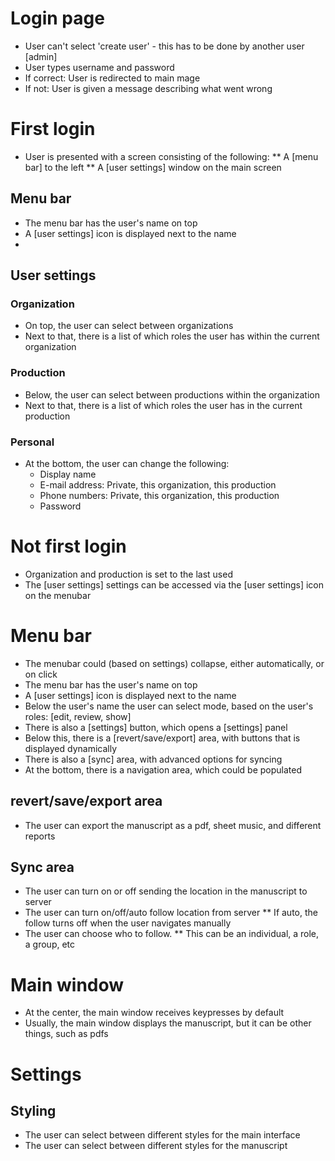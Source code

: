 # Login page
* User can't select 'create user' - this has to be done by another user [admin]
* User types username and password
* If correct: User is redirected to main mage
* If not: User is given a message describing what went wrong

# First login
* User is presented with a screen consisting of the following:
** A [menu bar] to the left
** A [user settings] window on the main screen

## Menu bar
* The menu bar has the user's name on top
* A [user settings] icon is displayed next to the name
*

## User settings
### Organization
* On top, the user can select between organizations
* Next to that, there is a list of which roles the user has within the current organization
### Production
* Below, the user can select between productions within the organization
* Next to that, there is a list of which roles the user has in the current production
### Personal
* At the bottom, the user can change the following:
  * Display name
  * E-mail address: Private, this organization, this production
  * Phone numbers: Private, this organization, this production
  * Password

# Not first login
* Organization and production is set to the last used
* The [user settings] settings can be accessed via the [user settings] icon on the menubar

# Menu bar
* The menubar could (based on settings) collapse, either automatically, or on click
* The menu bar has the user's name on top
* A [user settings] icon is displayed next to the name
* Below the user's name the user can select mode, based on the user's roles: [edit, review, show]
* There is also a [settings] button, which opens a [settings] panel
* Below this, there is a [revert/save/export] area, with buttons that is displayed dynamically
* There is also a [sync] area, with advanced options for syncing
* At the bottom, there is a navigation area, which could be populated

## revert/save/export area
* The user can export the manuscript as a pdf, sheet music, and different reports
## Sync area
* The user can turn on or off sending the location in the manuscript to server
* The user can turn on/off/auto follow location from server
** If auto, the follow turns off when the user navigates manually
* The user can choose who to follow.
** This can be an individual, a role, a group, etc

# Main window
* At the center, the main window receives keypresses by default
* Usually, the main window displays the manuscript, but it can be other things, such as pdfs

# Settings
## Styling
* The user can select between different styles for the main interface
* The user can select between different styles for the manuscript
